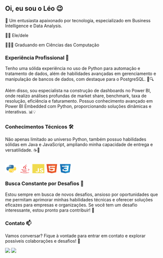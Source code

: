 ## Oi, eu sou o Léo 😉

💼 Um entusiasta apaixonado por tecnologia, especializado em Business Intelligence e Data Analysis. 

🏳️‍🌈 Ele/dele

👨🏾‍💻 Graduando em Ciências das Computação

### Experiência Profissional 🚀

Tenho uma sólida experiência no uso de Python para automação e tratamento de dados, além de habilidades avançadas em gerenciamento e manipulação de bancos de dados, com destaque para o PostgreSQL. 🐍🔍

Além disso, sou especialista na construção de dashboards no Power BI, onde realizo análises profundas de market share, benchmark, taxa de resolução, eficiência e faturamento. Possuo conhecimento avançado em Power BI Embedded com Python, proporcionando soluções dinâmicas e interativas. 📊💡

### Conhecimentos Técnicos 🛠️

Não apenas limitado ao universo Python, também possuo habilidades sólidas em Java e JavaScript, ampliando minha capacidade de entrega e versatilidade. ☕🚀

<div style="display: inline_block"><br>
  <img align="center" alt="Leo-Python" height="30" width="40" src="https://raw.githubusercontent.com/devicons/devicon/master/icons/python/python-original.svg">
  <img align="center" alt="Leo-Java" height="30" width="40" src="https://raw.githubusercontent.com/devicons/devicon/master/icons/java/java-plain.svg">
  <img align="center" alt="Leo-Js" height="30" width="40" src="https://raw.githubusercontent.com/devicons/devicon/master/icons/javascript/javascript-plain.svg">
  <img align="center" alt="Leo-HTML" height="30" width="40" src="https://raw.githubusercontent.com/devicons/devicon/master/icons/html5/html5-original.svg">
  <img align="center" alt="Leo-CSS" height="30" width="40" src="https://raw.githubusercontent.com/devicons/devicon/master/icons/css3/css3-original.svg">
</div>

### Busca Constante por Desafios 🌟

Estou sempre em busca de novos desafios, ansioso por oportunidades que me permitam aprimorar minhas habilidades técnicas e oferecer soluções eficazes para empresas e organizações. Se você tem um desafio interessante, estou pronto para contribuir! 💪

### Contato 📫

Vamos conversar? Fique à vontade para entrar em contato e explorar possíveis colaborações e desafios! 👋

<a href="https://www.linkedin.com/in/oleoespindola" target="_blank"><img src="https://img.shields.io/badge/-LinkedIn-%230077B5?style=for-the-badge&logo=linkedin&logoColor=white" target="_blank"></a>
<a href="https://instagram.com/oleoespindola" target="_blank"><img src="https://img.shields.io/badge/-Instagram-%23E4405F?style=for-the-badge&logo=instagram&logoColor=white" target="_blank"></a>
